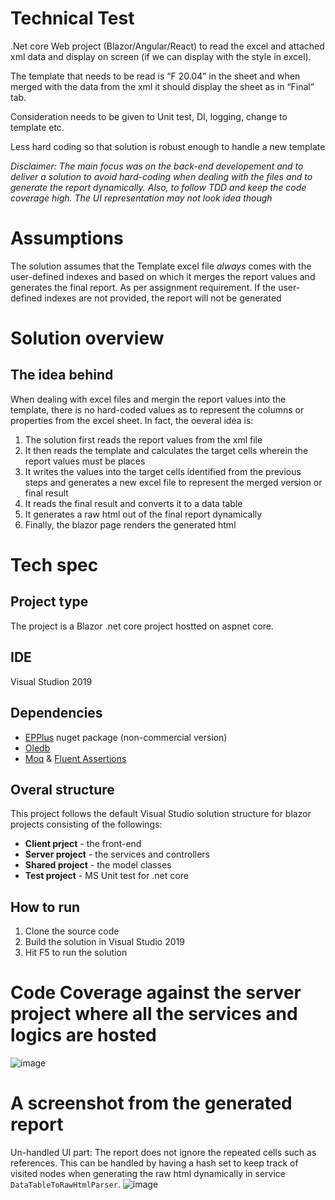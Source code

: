 # Technical Test
.Net core Web project (Blazor/Angular/React) to read the excel and attached xml data and display on screen (if we can display with the style in excel).

The template that needs to be read is “F 20.04” in the sheet and when merged with the data from the xml it should display the sheet as in “Final” tab.

Consideration needs to be given to Unit test, DI, logging, change to template etc.

Less hard coding so that solution is robust enough to handle a new template

_Disclaimer: The main focus was on the back-end developement and to deliver a solution to avoid hard-coding when dealing with the files and to generate the report dynamically. Also, to follow TDD and keep the code coverage high. The UI representation may not look idea though_

# Assumptions
The solution assumes that the Template excel file _always_ comes with the user-defined indexes and based on which it merges the report values and generates the final report. As per assignment requirement. If the user-defined indexes are not provided, the report will not be generated

# Solution overview

## The idea behind
When dealing with excel files and mergin the report values into the template, there is no hard-coded values as to represent the columns or properties from the excel sheet. In fact, the oeveral idea is: 
1. The solution first reads the report values from the xml file
2. It then reads the template and calculates the target cells wherein the report values must be places
3. It writes the values into the target cells identified from the previous steps and generates a new excel file to represent the merged version or final result
4. It reads the final result and converts it to a data table
5. It generates a raw html out of the final report dynamically
6. Finally, the blazor page renders the generated html 

# Tech spec

## Project type
The project is a Blazor .net core project hostted on aspnet core. 

## IDE
Visual Studion 2019

## Dependencies
- [EPPlus](https://www.nuget.org/packages/EPPlus) nuget package (non-commercial version)
- [Oledb](https://www.nuget.org/packages/System.Data.OleDb/)
- [Moq](https://www.nuget.org/packages/moq/) & [Fluent Assertions](https://www.nuget.org/packages/FluentAssertions/)

## Overal structure
This project follows the default Visual Studio solution structure for blazor projects consisting of the followings:
- **Client prject** - the front-end
- **Server project** - the services and controllers
- **Shared project** - the model classes 
- **Test project** - MS Unit test for .net core

## How to run
1. Clone the source code
2. Build the solution in Visual Studio 2019
3. Hit F5 to run the solution

# Code Coverage against the server project where all the services and logics are hosted
![image](https://user-images.githubusercontent.com/7995157/120728525-066fcb00-c4d5-11eb-981f-227d32084dbd.png)

# A screenshot from the generated report
Un-handled UI part: The report does not ignore the repeated cells such as references. This can be handled by having a hash set to keep track of visited nodes when generating the raw html dynamically in service `DataTableToRawHtmlParser`.
![image](https://user-images.githubusercontent.com/7995157/120767344-08587f00-c513-11eb-80e5-915921c3b2be.png)

